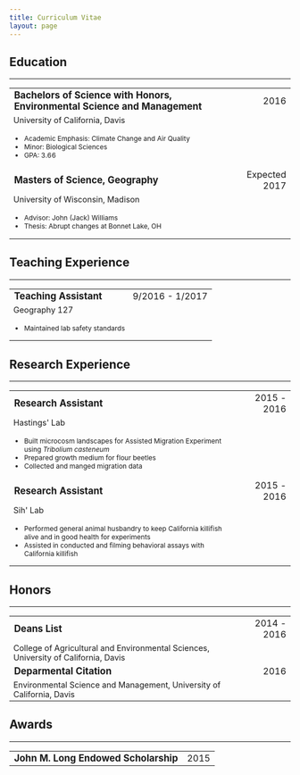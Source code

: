 ```yaml
---
title: Curriculum Vitae
layout: page
---
```

<h2 style="font-size:150%;"> Education </h2>
<hr>
<table style="width:100%">
	<tr>
		<td style="font-size:105%;"><b> Bachelors of Science with Honors, Environmental Science and Management </b></td>
		<td align="right"> 2016 </td>
	</tr>
	<tr class="separator" />
	<tr style="font-size:90%;">
		<td> University of California, Davis </td>
	</tr>
	<tr style="font-size:75%;">
		<td>
			<ul>
				<li> Academic Emphasis: Climate Change and Air Quality </li>
				<li> Minor: Biological Sciences </li>
				<li> GPA: 3.66 </li>
			</ul>
		</td>
	</tr>
	<tr>
		<td style="font-size:105%;"><b> Masters of Science, Geography </b></td>
		<td align="right"> Expected 2017 </td>
	</tr>
	<tr class="separator" />
	<tr style="font-size:90%;">
		<td> University of Wisconsin, Madison </td>
	</tr>
	<tr style="font-size:75%;">
		<td>
			<ul>
				<li> Advisor: John (Jack) Williams </li>
				<li> Thesis: Abrupt changes at Bonnet Lake, OH </li>
			</ul>
		</td>
	</tr>
	<tr class="separator" />
</table>

<h2 style="font-size:150%;"> Teaching Experience </h2>
<hr>
<table style="width:100%">
	<tr>
		<td style="font-size:105%;"><b> Teaching Assistant </b></td>
		<td align="right"> 9/2016 - 1/2017 </td>
	</tr>
	<tr class="separator" />
	<tr style="font-size:90%;">
		<td> Geography 127 </td>
	</tr>
	<tr style="font-size:75%;">
		<td>
			<ul>
				<li> Maintained lab safety standards </li>
			</ul>
		</td>
	</tr>
	<tr class="separator" />
</table>

<h2 style="font-size:150%;"> Research Experience </h2>
<hr>
<table style="width:100%">
	<!--tr>
		<td style="font-size:105%;"><b> Lab Manager </b></td>
		<td align="right"> 2017 to present </td>
	</tr>
	<tr class="separator" />
	<tr style="font-size:90%;">
		<td> Williams' Lab </td>
	</tr>
	<tr style="font-size:75%;">
		<td>
			<ul>
				<li> Maintained lab safety standards </li>
				<li> Responsible for hiring and training lab assistants </li>
				<li> Managed Deglacial Project which involved working up all data from sediment lake cores from Ohio and Pennsylvania </li>
				<li> Curated primary lab data on lab server </li>
			</ul>
		</td>
	</tr-->
	<tr>
		<td style="font-size:105%;"><b> Research Assistant </b></td>
		<td align="right"> 2015 - 2016 </td>
	</tr>
	<tr class="separator" />
	<tr style="font-size:90%;">
		<td> Hastings' Lab </td>
	</tr>
	<tr style="font-size:75%;">
		<td>
			<ul>
				<li> Built microcosm landscapes for Assisted Migration Experiment using <i>Tribolium casteneum</i></li>
				<li> Prepared growth medium for flour beetles </li>
				<li> Collected and manged migration data </li>
			</ul>
		</td>
	</tr>
	<tr>
		<td style="font-size:105%;"><b> Research Assistant </b></td>
		<td align="right"> 2015 - 2016 </td>
	</tr>
	<tr class="separator" />
	<tr style="font-size:90%;">
		<td> Sih' Lab </td>
	</tr>
	<tr style="font-size:75%;">
		<td>
			<ul>
				<li> Performed general animal husbandry to keep California killifish alive and in good health for experiments </li>
				<li> Assisted in conducted and filming behavioral assays with California killifish </li>
			</ul>
		</td>
	</tr>
	<tr class="separator" />
</table>

<h2 style="font-size:150%;"> Honors </h2>
<hr>
<table style="width:100%">
	<tr>
		<td style="font-size:105%;"><b> Deans List </b></td>
		<td align="right"> 2014 - 2016 </td>
	</tr>
	<tr class="separator" />
	<tr style="font-size:90%;">
		<td> College of Agricultural and Environmental Sciences, University of California, Davis </td>
	</tr>
	<tr class="separator" />
	<tr class="separator" />
	<tr>
		<td style="font-size:105%;"><b> Deparmental Citation </b></td>
		<td align="right"> 2016 </td>
	</tr>
	<tr class="separator" />
	<tr style="font-size:90%;">
		<td> Environmental Science and Management, University of California, Davis </td>
	</tr>
	<tr class="separator" />
	<tr class="separator" />
</table>

<h2 style="font-size:150%;"> Awards </h2>
<hr>
<table style="width:100%">
	<tr>
		<td style="font-size:105%;"><b> John M. Long Endowed Scholarship </b></td>
		<td align="right"> 2015 </td>
	</tr>
	<tr class="separator" />
</table>
